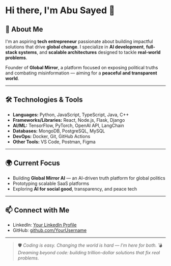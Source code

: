 # Hi there, I'm Abu Sayed 👋

## 🚀 About Me
I'm an aspiring **tech entrepreneur** passionate about building impactful solutions that drive **global change**. I specialize in **AI development**, **full-stack systems**, and **scalable architectures** designed to tackle **real-world problems**.

Founder of **Global Mirror**, a platform focused on exposing political truths and combating misinformation — aiming for a **peaceful and transparent world**.

---

## 🛠️ Technologies & Tools
- **Languages:** Python, JavaScript, TypeScript, Java, C++
- **Frameworks/Libraries:** React, Node.js, Flask, Django
- **AI/ML:** TensorFlow, PyTorch, OpenAI API, LangChain
- **Databases:** MongoDB, PostgreSQL, MySQL
- **DevOps:** Docker, Git, GitHub Actions
- **Other Tools:** VS Code, Postman, Figma

---

## 🌍 Current Focus
- Building **Global Mirror AI** — an AI-driven truth platform for global politics
- Prototyping scalable SaaS platforms
- Exploring **AI for social good**, transparency, and peace tech

---

## 📫 Connect with Me
- LinkedIn: [Your LinkedIn Profile](https://www.linkedin.com)
- GitHub: [github.com/YourUsername](https://github.com/YourUsername)

---

> 🛡️ *Coding is easy. Changing the world is hard — I’m here for both.*
> 💣 *Dreaming beyond code: building trillion-dollar solutions that fix real problems.*
